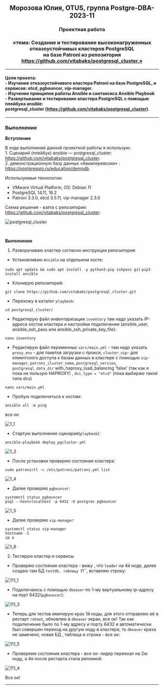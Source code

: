 **<div align="center"><h2>Морозова Юлия, OTUS, группа Postgre-DBA-2023-11</h2></div>**

**<div align=center><h3>Проектная работа</h3></div>**
**<div align=center><h3>«тема: Cоздание и тестирование высоконагруженных отказоустойчивых кластеров PostgreSQL 
</br>на базе Patroni из репозитория https://github.com/vitabaks/postgresql_cluster.»</h3></div>**

***

**<h4>Цели проекта:
<br>  - Изучение отказоустойчивого кластера Patroni на базе PostgreSQL, и сервисов: etcd, pgbouncer, vip-manager.
</br> - Изучение принципов работы Ansible и синтаксиса Ansible Playbook
</br> - Развертывание и тестирование кластера PostgreSQL с помощью плейбука ansible: 
</br>postgresql_cluster (https://github.com/vitabaks/postgresql_cluster).</h4>**


***


**<h3>Выполнение</h3>**

**Вступление**

В ходе выполнения данной проектной работы я использую: 
</br>  1. Сценарий (плейбук) ansible — postgresql_cluster: https://github.com/vitabaks/postgresql_cluster. 
</br>  2. демонстрационную базу данных «Авиаперевозки» : https://postgrespro.ru/education/demodb.

Используемые технологии:
- VMware Virtual Platform, OS: Debian 11
- PostgreSQL 14.11, 16.2
- Patroni 3.3.0, etcd 3.5.11, vip-manager 2.3.0

Схема решения - взята с репозитория: https://github.com/vitabaks/postgresql_cluster:

![postgresql_cluster](https://github.com/Y-M-Morozova/Postgre-DBA-2023-11_OTUS_Morozova_Yulia/assets/153178571/ba6b3b32-b5c9-491b-99b7-47063a5a31a4)

<br/>  

**Выполнение**

1. Разворачиваю кластер согласно инструкции репозитория:

- Установливаю ``Ansible`` на отдельном хосте:

``sudo apt update && sudo apt install -y python3-pip sshpass git``
``pip3 install ansible``

- Клонирую репозиторий:
  
``git clone https://github.com/vitabaks/postgresql_cluster.git``

- Перехожу в каталог ``playbook``:

``cd postgresql_cluster/``

- Редактирую файл инвентаризации ``inventory`` там надо указать IP-адреса хостов кластера и настройки подключения (ansible_user, ansible_ssh_pass или ansible_ssh_private_key_file):
  
``nano inventory``

- Редактирую файл переменных ``vars/main.yml`` - там надо указать ``proxy_env`` - для пакетов загрузки с прокси, ``cluster_vip``-  для клиентского доступа к базам данных в кластере с помощью ``vip-manager``, 
``patroni_cluster_name``, ``postgresql_version``, ``postgresql_data_dir`` with_haproxy_load_balancing 'false' (так как я пока не пользую HAPROXY) , ``dcs_type = "etcd"`` (пока выбираю такой типа dcs) 

``nano vars/main.yml``

- Пробую подключиться к хостам:
  
``ansible all -m ping``

все ок:

![1_1](https://github.com/Y-M-Morozova/Postgre-DBA-2023-11_OTUS_Morozova_Yulia/assets/153178571/b3158a80-c274-49be-9946-debd95da4a84)

- Стартую выполнение сценария(``playbook``):
  
``ansible-playbook deploy_pgcluster.yml``

![1_2](https://github.com/Y-M-Morozova/Postgre-DBA-2023-11_OTUS_Morozova_Yulia/assets/153178571/8a52593c-e58e-4108-87b5-0d58e1cf2493)

- После установки проверяю состояние кластера:

 `` sudo patronictl -c /etc/patroni/patroni.yml list `` 

![1_4](https://github.com/Y-M-Morozova/Postgre-DBA-2023-11_OTUS_Morozova_Yulia/assets/153178571/6e07daee-7121-4191-836a-5ceff4ff2df8)

- Далее проверяю ``pgbouncer``:

``systemctl status pgbouncer``
</br>``psql --host=localhost -p 6432 -U postgres pgbouncer``  

![1_5](https://github.com/Y-M-Morozova/Postgre-DBA-2023-11_OTUS_Morozova_Yulia/assets/153178571/285e0045-390b-47af-85f4-48c3508b6f39)

- Далее проверяю ``vip-manager``:

``systemctl status vip-manager``
</br>``hostname -I``
</br>``ip a``

![1_6](https://github.com/Y-M-Morozova/Postgre-DBA-2023-11_OTUS_Morozova_Yulia/assets/153178571/cb613d1f-4460-4c7e-98aa-15d7e0192d0c)

2. Тестирую кластер и сервисы  

- Проверяю состояние кластера - вижу , что ``leader`` на 4й ноде, далее создаю там БД ``testdb, таблицу ``t1``, вставляю строку:

 ![111_1](https://github.com/Y-M-Morozova/Postgre-DBA-2023-11_OTUS_Morozova_Yulia/assets/153178571/12a9614c-47ea-4394-a153-4a86fccfd1f6)
 
- Подключаюсь с помощью  ``dbeaver`` по 1-му виртуальному ip-адресу на порт 6432(``pgbouncer``):

![111_3](https://github.com/Y-M-Morozova/Postgre-DBA-2023-11_OTUS_Morozova_Yulia/assets/153178571/e2bbdbfb-5c10-4459-85c4-c17895eadc36)

- Теперь для тестов имитирую крах 1й ноды, для этого отправляю её в рестарт ``reboot``, обновляю в  ``dbeaver`` экран, все ок! Так как подключение было по 1-му адресу и порту 6432 и автоматически был совершен переход на другую ноду в кластере, то  ``dbeaver`` краха не замечено, новая БД , таблица и строка - все ок:
  
![111_5](https://github.com/Y-M-Morozova/Postgre-DBA-2023-11_OTUS_Morozova_Yulia/assets/153178571/fc55ccfb-cdb2-43f5-afcf-689fe5560a3d)

- Проверяем состояние кластера - все ок- лидер переехал на 2ю ноду, а 4я после рестарта стала репликой:

![111_4](https://github.com/Y-M-Morozova/Postgre-DBA-2023-11_OTUS_Morozova_Yulia/assets/153178571/7c5262d2-75a7-466a-a57b-675abc39522a)
    

Все ок! 
***




